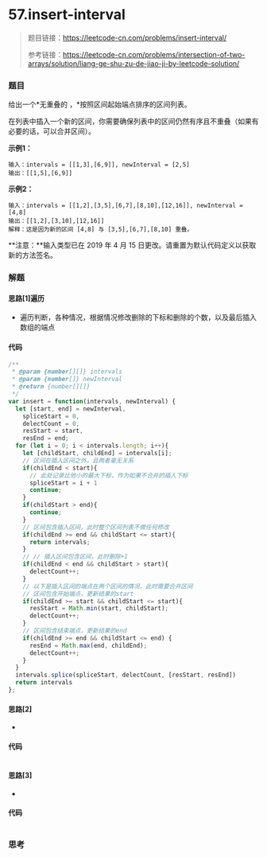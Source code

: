 # 57.insert-interval

> 题目链接：https://leetcode-cn.com/problems/insert-interval/
>
> 参考链接：https://leetcode-cn.com/problems/intersection-of-two-arrays/solution/liang-ge-shu-zu-de-jiao-ji-by-leetcode-solution/

### 题目

给出一个*无重叠的 ，*按照区间起始端点排序的区间列表。

在列表中插入一个新的区间，你需要确保列表中的区间仍然有序且不重叠（如果有必要的话，可以合并区间）。

**示例1：**

```
输入：intervals = [[1,3],[6,9]], newInterval = [2,5]
输出：[[1,5],[6,9]]
```

**示例2：**

```
输入：intervals = [[1,2],[3,5],[6,7],[8,10],[12,16]], newInterval = [4,8]
输出：[[1,2],[3,10],[12,16]]
解释：这是因为新的区间 [4,8] 与 [3,5],[6,7],[8,10] 重叠。
```

**注意：**输入类型已在 2019 年 4 月 15 日更改。请重置为默认代码定义以获取新的方法签名。



### 解题

#### 思路[1]遍历

* 遍历判断，各种情况，根据情况修改删除的下标和删除的个数，以及最后插入数组的端点

#### 代码

```javascript
/**
 * @param {number[][]} intervals
 * @param {number[]} newInterval
 * @return {number[][]}
 */
var insert = function(intervals, newInterval) {
  let [start, end] = newInterval,
    spliceStart = 0,
    delectCount = 0,
    resStart = start, 
    resEnd = end;
  for (let i = 0; i < intervals.length; i++){
    let [childStart, childEnd] = intervals[i];
    // 区间在插入区间之外，且两者毫无关系
    if(childEnd < start){
      // 此处记录比他小的最大下标，作为如果不合并的插入下标
      spliceStart = i + 1
      continue;
    }
    if(childStart > end){
      continue;
    }
    // 区间包含插入区间，此时整个区间列表不做任何修改
    if(childEnd >= end && childStart <= start){
      return intervals;
    }
    // // 插入区间包含区间，此时删除+1
    if(childEnd < end && childStart > start){
      delectCount++;
    }
    // 以下是插入区间的端点在两个区间的情况，此时需要合并区间
    // 区间包含开始端点，更新结果的start
    if(childEnd >= start && childStart <= start){
      resStart = Math.min(start, childStart);
      delectCount++;
    }
    // 区间包含结束端点，更新结果的end
    if(childEnd >= end && childStart <= end) {
      resEnd = Math.max(end, childEnd);
      delectCount++;
    }
  }
  intervals.splice(spliceStart, delectCount, [resStart, resEnd])
  return intervals
};
```

#### 思路[2]

* 

#### 代码

```javascript

```

#### 思路[3]

* 

#### 代码

```javascript

```

#### 

### 思考